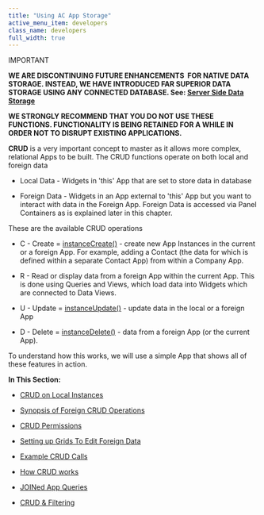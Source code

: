 ```yaml
---
title: "Using AC App Storage"
active_menu_item: developers
class_name: developers
full_width: true
---
```



IMPORTANT

**WE ARE DISCONTINUING FUTURE ENHANCEMENTS  FOR NATIVE DATA STORAGE. INSTEAD, WE HAVE INTRODUCED FAR SUPERIOR DATA STORAGE USING ANY CONNECTED DATABASE. See: [Server Side Data Storage](../../../../../data-storage/server-side-data-storage/)**

**WE STRONGLY RECOMMEND THAT YOU DO NOT USE THESE FUNCTIONS. FUNCTIONALITY IS BEING RETAINED FOR A WHILE IN ORDER NOT TO DISRUPT EXISTING APPLICATIONS.**

**CRUD** is a very important concept to master as it allows more complex, relational Apps to be built. The CRUD functions operate on both local and foreign data

 - Local Data - Widgets in 'this' App that are set to store data in database

 - Foreign Data - Widgets in an App external to 'this' App but you want to interact with data in the Foreign App. Foreign Data is accessed via Panel Containers as is explained later in this chapter.

These are the available CRUD operations

 - C - Create = [instanceCreate()](../../../../../scripting-apis/client-api/instance-data-functions/instancecreate) - create new App Instances in the current or a foreign App. For example, adding a Contact (the data for which is defined within a separate Contact App) from within a Company App.

 - R - Read or display data from a foreign App within the current App. This is done using Queries and Views, which load data into Widgets which are connected to Data Views.

 - U - Update = [instanceUpdate()](../../../../../scripting-apis/client-api/instance-data-functions/instancesave) - update data in the local or a foreign App

 - D - Delete = [instanceDelete()](../../../../../scripting-apis/client-api/instance-data-functions/instancedelete) - data from a foreign App (or the current App).

To understand how this works, we will use a simple App that shows all of these features in action.

**In This Section:**

 - [CRUD on Local Instances](crud-on-local-instances)

 - [Synopsis of Foreign CRUD Operations](synopsis)

 - [CRUD Permissions](crud-permissions)

 - [Setting up Grids To Edit Foreign Data](setting-up-grids-to-edit-forei)

 - [Example CRUD Calls](example-crud-calls)

 - [How CRUD works](how-crud-works)

 - [JOINed App Queries](joined-app-queries)

 - [CRUD & Filtering](crud-filtering)

